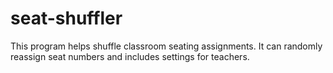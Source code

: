 # seat-shuffler
This program helps shuffle classroom seating assignments. It can randomly reassign seat numbers and includes settings for teachers.
